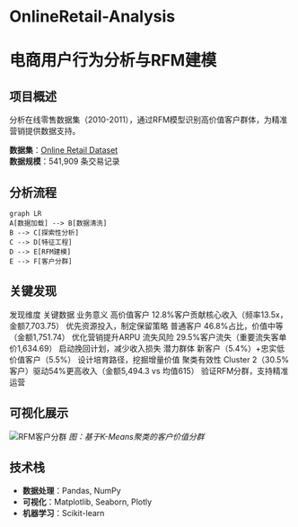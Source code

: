 # OnlineRetail-Analysis

# 电商用户行为分析与RFM建模

## 项目概述
分析在线零售数据集（2010-2011），通过RFM模型识别高价值客户群体，为精准营销提供数据支持。

**数据集**：[Online Retail Dataset](https://www.kaggle.com/vijayuv/onlineretail)  
**数据规模**：541,909 条交易记录

## 分析流程
```mermaid
graph LR
A[数据加载] --> B[数据清洗]
B --> C[探索性分析]
C --> D[特征工程]
D --> E[RFM建模]
E --> F[客户分群]
```

## 关键发现
发现维度	   关键数据	                                                    业务意义
高价值客户	 12.8%客户贡献核心收入（频率13.5x，金额7,703.75）	              优先资源投入，制定保留策略
普通客户	   46.8%占比，价值中等（金额1,751.74）	                          优化营销提升ARPU
流失风险	   29.5%客户流失（重要流失客单价1,634.69）	                      启动挽回计划，减少收入损失
潜力群体	   新客户（5.4%）+忠实低价值客户（5.5%）                         	设计培育路径，挖掘增量价值
聚类有效性	 Cluster 2（30.5%客户）驱动54%更高收入（金额5,494.3 vs 均值615）	验证RFM分群，支持精准运营


## 可视化展示
![RFM客户分群](assets/visualizations/sales_trend.png)
*图：基于K-Means聚类的客户价值分群*


## 技术栈
- **数据处理**：Pandas, NumPy
- **可视化**：Matplotlib, Seaborn, Plotly
- **机器学习**：Scikit-learn

